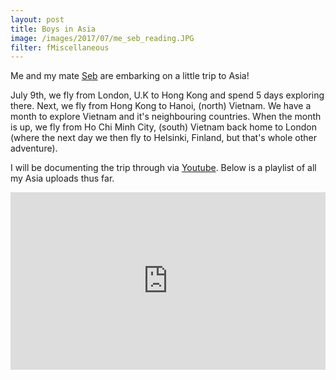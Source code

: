 ```yaml
---
layout: post
title: Boys in Asia
image: /images/2017/07/me_seb_reading.JPG
filter: fMiscellaneous
---
```


Me and my mate [Seb](https://www.instagram.com/seb_langmead/) are embarking on a little trip to Asia!

July 9th, we fly from London, U.K to Hong Kong and spend 5 days exploring there. Next, we fly from Hong Kong to Hanoi, (north) Vietnam. We have a month to explore Vietnam and it's neighbouring countries. When the month is up, we fly from Ho Chi Minh City, (south) Vietnam back home to London (where the next day we then fly to Helsinki, Finland, but that's whole other adventure).

I will be documenting the trip through via [Youtube](https://www.youtube.com/channel/UC4G3WR8U8Uk0OY62jD1Ut_w). Below is a playlist of all my Asia uploads thus far.

<style>.embed-container { position: relative; padding-bottom: 56.25%; height: 0; overflow: hidden; max-width: 100%; } .embed-container iframe, .embed-container object, .embed-container embed { position: absolute; top: 0; left: 0; width: 100%; height: 100%; }</style><div class='embed-container'><iframe src="https://www.youtube.com/embed/videoseries?list=PL5BNDp6-BkW7heDzCrWAxnBRQyTV8p_c3" frameborder="0" allowfullscreen></iframe></div>
